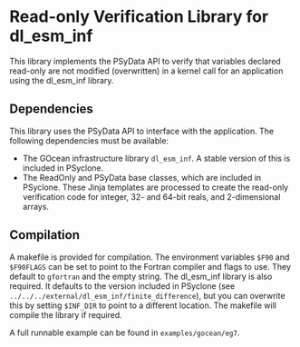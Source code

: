 # Read-only Verification Library for dl_esm_inf

This library implements the PSyData API to verify that variables
declared read-only are not modified (overwritten) in a kernel call
for an application using the dl_esm_inf library.


## Dependencies

This library uses the PSyData API to interface with the application.
The following dependencies must be available:
- The GOcean infrastructure library ``dl_esm_inf``. A stable
  version of this is included in PSyclone.
- The ReadOnly and PSyData base classes, which are included in
  PSyclone. These Jinja templates are processed to create
  the read-only verification code for integer, 32- and 64-bit
  reals, and 2-dimensional arrays.

## Compilation
A makefile is provided for compilation. The environment variables
``$F90`` and ``$F90FLAGS`` can be set to point to the Fortran compiler
and flags to use. They default to ``gfortran`` and the empty string.
The dl_esm_inf library is also required. It defaults to the version included
in PSyclone (see `../../../external/dl_esm_inf/finite_difference`),
but you can overwrite this by setting ``$INF_DIR`` to point to a different
location. The makefile will compile the library if required.

A full runnable example can be found in
``examples/gocean/eg7``.

